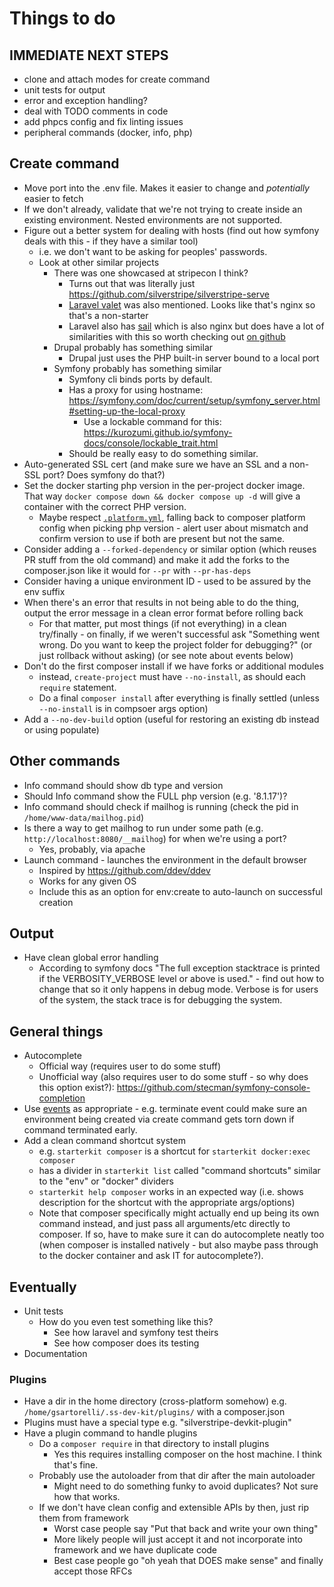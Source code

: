 # Things to do

## IMMEDIATE NEXT STEPS

- clone and attach modes for create command
- unit tests for output
- error and exception handling?
- deal with TODO comments in code
- add phpcs config and fix linting issues
- peripheral commands (docker, info, php)

## Create command

- Move port into the .env file. Makes it easier to change and _potentially_ easier to fetch
- If we don't already, validate that we're not trying to create inside an existing environment. Nested environments are not supported.
- Figure out a better system for dealing with hosts (find out how symfony deals with this - if they have a similar tool)
  - i.e. we don't want to be asking for peoples' passwords.
  - Look at other similar projects
    - There was one showcased at stripecon I think?
      - Turns out that was literally just <https://github.com/silverstripe/silverstripe-serve>
      - [Laravel valet](https://laravel.com/docs/10.x/valet) was also mentioned. Looks like that's nginx so that's a non-starter
      - Laravel also has [sail](https://laravel.com/docs/10.x/sail) which is also nginx but does have a lot of similarities with this so worth checking out [on github](https://github.com/laravel/sail/)
    - Drupal probably has something similar
      - Drupal just uses the PHP built-in server bound to a local port
    - Symfony probably has something similar
      - Symfony cli binds ports by default.
      - Has a proxy for using hostname: <https://symfony.com/doc/current/setup/symfony_server.html#setting-up-the-local-proxy>
        - Use a lockable command for this: <https://kurozumi.github.io/symfony-docs/console/lockable_trait.html>
      - Should be really easy to do something similar.
- Auto-generated SSL cert (and make sure we have an SSL and a non-SSL port? Does symfony do that?)
- Set the docker starting php version in the per-project docker image. That way `docker compose down && docker compose up -d` will give a container with the correct PHP version.
  - Maybe respect [`.platform.yml`](https://servicedesk.silverstripe.cloud/support/solutions/articles/75000012884-server-configuration-using-platform-yml), falling back to composer platform config when picking php version - alert user about mismatch and confirm version to use if both are present but not the same.
- Consider adding a `--forked-dependency` or similar option (which reuses PR stuff from the old command) and make it add the forks to the composer.json like it would for `--pr` with `--pr-has-deps`
- Consider having a unique environment ID - used to be assured by the env suffix
- When there's an error that results in not being able to do the thing, output the error message in a clean error format before rolling back
  - For that matter, put most things (if not everything) in a clean try/finally - on finally, if we weren't successful ask "Something went wrong. Do you want to keep the project folder for debugging?" (or just rollback without asking) (or see note about events below)
- Don't do the first composer install if we have forks or additional modules
  - instead, `create-project` must have `--no-install`, as should each `require` statement.
  - Do a final `composer install` after everything is finally settled (unless `--no-install` is in compsoer args option)
- Add a `--no-dev-build` option (useful for restoring an existing db instead or using populate)

## Other commands

- Info command should show db type and version
- Should Info command show the FULL php version (e.g. '8.1.17')?
- Info command should check if mailhog is running (check the pid in `/home/www-data/mailhog.pid`)
- Is there a way to get mailhog to run under some path (e.g. `http://localhost:8080/__mailhog`) for when we're using a port?
  - Yes, probably, via apache
- Launch command - launches the environment in the default browser
  - Inspired by https://github.com/ddev/ddev
  - Works for any given OS
  - Include this as an option for env:create to auto-launch on successful creation

## Output

- Have clean global error handling
  - According to symfony docs "The full exception stacktrace is printed if the VERBOSITY_VERBOSE level or above is used." - find out how to change that so it only happens in debug mode. Verbose is for users of the system, the stack trace is for debugging the system.

## General things

- Autocomplete
  - Official way (requires user to do some stuff)
  - Unofficial way (also requires user to do some stuff - so why does this option exist?): <https://github.com/stecman/symfony-console-completion>
- Use [events](https://kurozumi.github.io/symfony-docs/components/console/events.html) as appropriate - e.g. terminate event could make sure an environment being created via create command gets torn down if command terminated early.
- Add a clean command shortcut system
  - e.g. `starterkit composer` is a shortcut for `starterkit docker:exec composer`
  - has a divider in `starterkit list` called "command shortcuts" similar to the "env" or "docker" dividers
  - `starterkit help composer` works in an expected way (i.e. shows description for the shortcut with the appropriate args/options)
  - Note that composer specifically might actually end up being its own command instead, and just pass all arguments/etc directly to composer. If so, have to make sure it can do autocomplete neatly too (when composer is installed natively - but also maybe pass through to the docker container and ask IT for autocomplete?).

## Eventually

- Unit tests
  - How do you even test something like this?
    - See how laravel and symfony test theirs
    - See how composer does its testing
- Documentation

### Plugins

- Have a dir in the home directory (cross-platform somehow) e.g. `/home/gsartorelli/.ss-dev-kit/plugins/` with a composer.json
- Plugins must have a special type e.g. "silverstripe-devkit-plugin"
- Have a plugin command to handle plugins
  - Do a `composer require` in that directory to install plugins
    - Yes this requires installing composer on the host machine. I think that's fine.
  - Probably use the autoloader from that dir after the main autoloader
    - Might need to do something funky to avoid duplicates? Not sure how that works.
  - If we don't have clean config and extensible APIs by then, just rip them from framework
    - Worst case people say "Put that back and write your own thing"
    - More likely people will just accept it and not incorporate into framework and we have duplicate code
    - Best case people go "oh yeah that DOES make sense" and finally accept those RFCs
